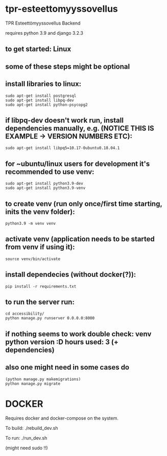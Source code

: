 # tpr-esteettomyyssovellus

TPR Esteettömyyssovellus Backend

requires python 3.9 and django 3.2.3

## to get started: Linux

## some of these steps might be optional

## install libraries to linux:

```
sudo apt-get install postgresql
sudo apt-get install libpq-dev
sudo apt-get install python-psycopg2
```

## if libpq-dev doesn't work run, install dependencies manually, e.g. (NOTICE THIS IS EXAMPLE -> VERSION NUMBERS ETC):

```
sudo apt-get install libpq5=10.17-0ubuntu0.18.04.1
```

## for ~ubuntu/linux users for development it's recommended to use venv:

```
sudo apt-get install python3.9-dev
sudo apt-get install python3.9-venv
```

## to create venv (run only once/first time starting, inits the venv folder):

```
python3.9 -m venv venv
```

## activate venv (application needs to be started from venv if using it):

```
source venv/bin/activate
```

## install dependecies (without docker(?)):

```
pip install -r requirements.txt
```

## to run the server run:

```
cd accessibility/
python manage.py runserver 0.0.0.0:8000
```

## if nothing seems to work double check: venv python version :D hours used: 3 (+ dependencies)

## also one might need in some cases do

```
(python manage.py makemigrations)
python manage.py migrate
```


# DOCKER

Requires docker and docker-compose on the system.

To build:
./rebuild_dev.sh

To run:
./run_dev.sh

(might need sudo !!)
